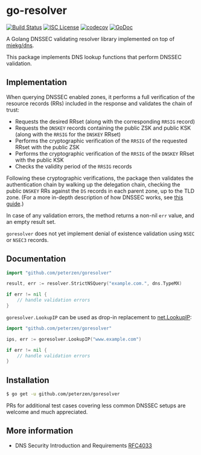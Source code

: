 go-resolver
===============

[![Build Status](https://travis-ci.org/peterzen/goresolver.svg?branch=master)](https://travis-ci.org/peterzen/goresolver)
[![ISC License](http://img.shields.io/badge/license-ISC-blue.svg)](http://copyfree.org)
[![codecov](https://codecov.io/gh/peterzen/goresolver/branch/master/graph/badge.svg)](https://codecov.io/gh/peterzen/goresolver)
[![GoDoc](https://godoc.org/github.com/peterzen/goresolver?status.svg)](https://godoc.org/github.com/peterzen/goresolver)

A Golang DNSSEC validating resolver library implemented on top of [miekg/dns](https://github.com/miekg/dns).


This package implements DNS lookup functions that perform DNSSEC validation.  

## Implementation

When querying DNSSEC enabled zones, it performs a full verification of the resource records (RRs) included in the response and validates the chain of trust:

* Requests the desired RRset (along with the corresponding `RRSIG` record)
* Requests the `DNSKEY` records containing the public ZSK and public KSK (along with the `RRSIG` for the `DNSKEY` RRset)
* Performs the cryptographic verification of the `RRSIG` of the requested RRset with the public ZSK
* Performs the cryptographic verification of the `RRSIG` of the `DNSKEY` RRset with the public KSK
* Checks the validity period of the `RRSIG` records

Following these cryptographic verifications, the package then validates the authentication chain by walking up the delegation chain, checking the public `DNSKEY` RRs against the `DS` records in each parent zone, up to the TLD zone.  (For a more in-depth description of how DNSSEC works, see [this guide](https://www.cloudflare.com/dns/dnssec/how-dnssec-works/).)

In case of any validation errors, the method returns a non-nil `err` value, and an empty result set.  

`goresolver` does not yet implement denial of existence validation using `NSEC` or `NSEC3` records.

## Documentation

```Go
import "github.com/peterzen/goresolver"

result, err := resolver.StrictNSQuery("example.com.", dns.TypeMX)

if err != nil {
	// handle validation errors
}
```
`goresolver.LookupIP` can be used as drop-in replacement to [net.LookupIP](https://golang.org/pkg/net/#LookupIP):

```Go
import "github.com/peterzen/goresolver"

ips, err := goresolver.LookupIP("www.example.com")

if err != nil {
	// handle validation errors
}
```

## Installation

```bash
$ go get -u github.com/peterzen/goresolver
```

PRs for additional test cases covering less common DNSSEC setups are welcome and much appreciated.

## More information

* DNS Security Introduction and Requirements [RFC4033](https://tools.ietf.org/html/rfc4033)
